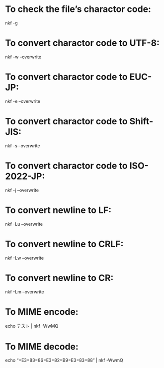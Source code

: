 To check the file’s charactor code:
===================================

nkf -g

To convert charactor code to UTF-8:
===================================

nkf -w –overwrite

To convert charactor code to EUC-JP:
====================================

nkf -e –overwrite

To convert charactor code to Shift-JIS:
=======================================

nkf -s –overwrite

To convert charactor code to ISO-2022-JP:
=========================================

nkf -j –overwrite

To convert newline to LF:
=========================

nkf -Lu –overwrite

To convert newline to CRLF:
===========================

nkf -Lw –overwrite

To convert newline to CR:
=========================

nkf -Lm –overwrite

To MIME encode:
===============

echo テスト | nkf -WwMQ

To MIME decode:
===============

echo “=E3=83=86=E3=82=B9=E3=83=88” | nkf -WwmQ
